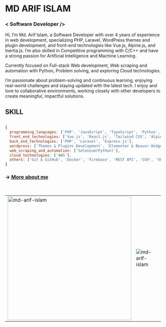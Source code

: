 # MD ARIF ISLAM

### < Software Developer />

Hi, I’m Md. Arif Islam, a Software Developer with over 4 years of experience in web development, specializing PHP, Laravel, WordPress themes and plugin development, and front-end technologies like Vue.js, Alpine.js, and Inertia.js. I’m also skilled in Competitive programming with C/C++ and have a strong passion for Artificial Intelligence and Machine Learning.

Currently focused on Full-stack Web development, Web scraping and automation with Python, Problem solving, and exploring Cloud technologies.

I’m passionate about problem-solving and continuous learning, enjoying real-world challenges and staying updated with the latest tech. I enjoy and love to collaborative environments, working closely with other developers to create meaningful, impactful solutions.


## SKILL

```js

{
  programming_languages: ['PHP', 'JavaScript', 'TypeScript', 'Python', 'C/C++', 'SQL'],
  front_end_technologies: ['Vue.js', 'React.js', 'Tailwind CSS', 'Alpine.js', 'Inertia.js'],
  back_end_technologies: ['PHP', 'Laravel', 'Express.js'],
  wordpress: ['Themes & Plugins Development', 'Elementor & Beaver Widgets Development'],
  web_scraping_and_automation: ['Selenium(Python)'],
  cloud_technologies: ['AWS'],
  others: ['Git & GitHub', 'Docker', 'Firebase', 'REST API', 'SSH', 'VPS', 'Competitive Programming']
}

```

### &rarr; [More about me](https://arifislam.me/about)

<br>

<table align="center">
  <tr>
    <td>
      <img width="400" src="https://github-readme-stats-sigma-five.vercel.app/api/top-langs?username=md-arif-islam&show_icons=true&locale=en&layout=compact" alt="md-arif-islam" />
    </td>
    <td>
      <img src="https://github-readme-stats-sigma-five.vercel.app/api?username=md-arif-islam&show_icons=true&locale=en" alt="md-arif-islam" />
    </td>
  </tr>
</table>
